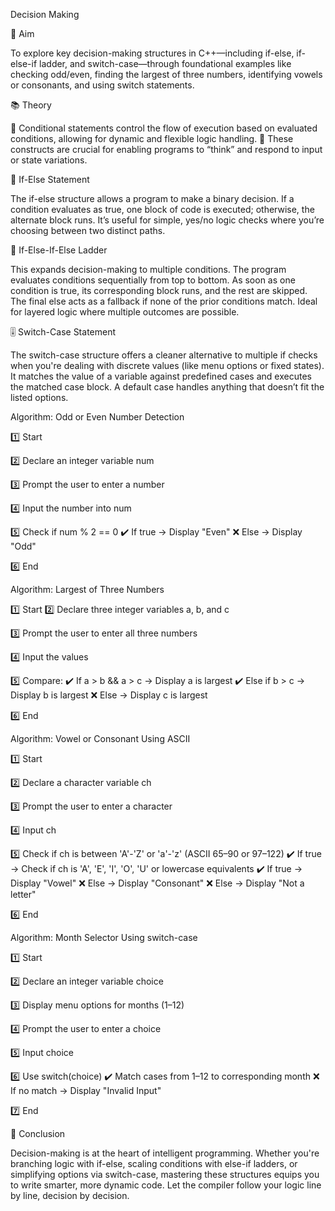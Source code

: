 Decision Making

🎯 Aim

To explore key decision-making structures in C++—including if-else, if-else-if ladder, and switch-case—through foundational examples like checking odd/even, finding the largest of three numbers, identifying vowels or consonants, and using switch statements.

📚 Theory

🔹 Conditional statements control the flow of execution based on evaluated conditions, allowing for dynamic and flexible logic handling. 🔹 These constructs are crucial for enabling programs to “think” and respond to input or state variations.

🔄 If-Else Statement

The if-else structure allows a program to make a binary decision. If a condition evaluates as true, one block of code is executed; otherwise, the alternate block runs. It’s useful for simple, yes/no logic checks where you’re choosing between two distinct paths.

🧭 If-Else-If-Else Ladder

This expands decision-making to multiple conditions. The program evaluates conditions sequentially from top to bottom. As soon as one condition is true, its corresponding block runs, and the rest are skipped. The final else acts as a fallback if none of the prior conditions match. Ideal for layered logic where multiple outcomes are possible.

🎚️ Switch-Case Statement

The switch-case structure offers a cleaner alternative to multiple if checks when you're dealing with discrete values (like menu options or fixed states). It matches the value of a variable against predefined cases and executes the matched case block. A default case handles anything that doesn’t fit the listed options.

Algorithm: Odd or Even Number Detection

1️⃣ Start

2️⃣ Declare an integer variable num

3️⃣ Prompt the user to enter a number 

4️⃣ Input the number into num 

5️⃣ Check if num % 2 == 0 ✔️ If true → Display "Even" ❌ Else → Display "Odd"

6️⃣ End

Algorithm: Largest of Three Numbers

1️⃣ Start 
2️⃣ Declare three integer variables a, b, and c 

3️⃣ Prompt the user to enter all three numbers 

4️⃣ Input the values 

5️⃣ Compare: ✔️ If a > b && a > c → Display a is largest ✔️ Else if b > c → Display b is largest ❌ Else → Display c is largest

6️⃣ End

Algorithm: Vowel or Consonant Using ASCII

1️⃣ Start 

2️⃣ Declare a character variable ch 

3️⃣ Prompt the user to enter a character 

4️⃣ Input ch 

5️⃣ Check if ch is between 'A'-'Z' or 'a'-'z' (ASCII 65–90 or 97–122) ✔️ If true → Check if ch is 'A', 'E', 'I', 'O', 'U' or lowercase equivalents ✔️ If true → Display "Vowel" ❌ Else → Display "Consonant" ❌ Else → Display "Not a letter" 

6️⃣ End

Algorithm: Month Selector Using switch-case

1️⃣ Start 

2️⃣ Declare an integer variable choice

3️⃣ Display menu options for months (1–12) 

4️⃣ Prompt the user to enter a choice 

5️⃣ Input choice 

6️⃣ Use switch(choice) ✔️ Match cases from 1–12 to corresponding month ❌ If no match → Display "Invalid Input" 

7️⃣ End

🧠 Conclusion

Decision-making is at the heart of intelligent programming. Whether you're branching logic with if-else, scaling conditions with else-if ladders, or simplifying options via switch-case, mastering these structures equips you to write smarter, more dynamic code. Let the compiler follow your logic line by line, decision by decision.
